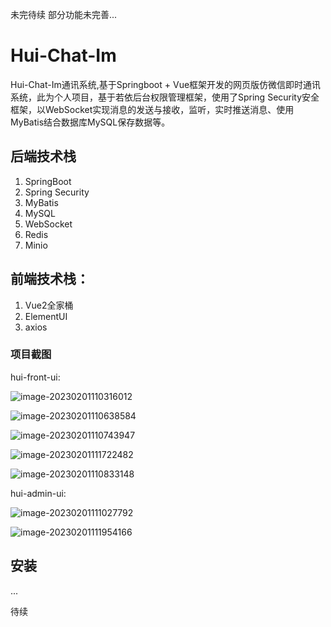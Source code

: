 未完待续 部分功能未完善...

# Hui-Chat-Im

Hui-Chat-Im通讯系统,基于Springboot + Vue框架开发的网页版仿微信即时通讯系统，此为个人项目，基于若依后台权限管理框架，使用了Spring Security安全框架，以WebSocket实现消息的发送与接收，监听，实时推送消息、使用MyBatis结合数据库MySQL保存数据等。

## 后端技术栈

1. SpringBoot
2. Spring Security
3. MyBatis
4. MySQL
5. WebSocket
6. Redis
7. Minio

## 前端技术栈：

1. Vue2全家桶
2. ElementUI
3. axios

### 项目截图

hui-front-ui:

![image-20230201110316012](https://gitee.com/Lin-ChangHui/picture-bed/raw/master/images/202302011103314.png)

![image-20230201110638584](https://gitee.com/Lin-ChangHui/picture-bed/raw/master/images/202302011106780.png)

![image-20230201110743947](https://gitee.com/Lin-ChangHui/picture-bed/raw/master/images/202302011107156.png)

![image-20230201111722482](https://gitee.com/Lin-ChangHui/picture-bed/raw/master/images/202302011212085.png)




![image-20230201110833148](https://gitee.com/Lin-ChangHui/picture-bed/raw/master/images/202302011108322.png)



hui-admin-ui:

![image-20230201111027792](https://gitee.com/Lin-ChangHui/picture-bed/raw/master/images/202302011110895.png)



![image-20230201111954166](https://gitee.com/Lin-ChangHui/picture-bed/raw/master/images/202302011214606.png)



## 安装

...

待续
